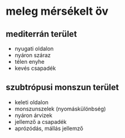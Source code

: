 # meleg mérsékelt öv
## mediterrán terület
- nyugati oldalon
- nyáron száraz
- télen enyhe
- kevés csapadék
## szubtrópusi monszun terület
- keleti oldalon
- monszunszelek (nyomáskülönbség)
- nyáron árvizek
- jellemző a csapadék
- aprózódás, mállás jellemző
